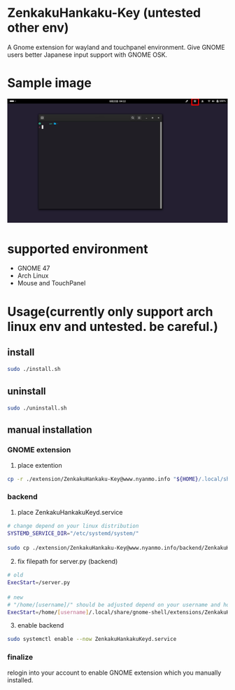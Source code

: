 # ZenkakuHankaku-Key (untested other env)
A Gnome extension for wayland and touchpanel environment. Give GNOME users better Japanese input support with GNOME OSK.

# Sample image
 ![サンプル画像](./metadata/sample画像.png)

# supported environment
- GNOME 47 
- Arch Linux
- Mouse and TouchPanel

# Usage(currently only support arch linux env and untested. be careful.)
## install
```bash
sudo ./install.sh
```
## uninstall
```bash
sudo ./uninstall.sh
```

## manual installation
### GNOME extension
1. place extention
```bash
cp -r ./extension/ZenkakuHankaku-Key@www.nyanmo.info "${HOME}/.local/share/gnome-shell/extensions/ZenkakuHankaku-Key@www.nyanmo.info"
```

### backend
1. place ZenkakuHankakuKeyd.service 
```bash
# change depend on your linux distribution
SYSTEMD_SERVICE_DIR="/etc/systemd/system/"

sudo cp ./extension/ZenkakuHankaku-Key@www.nyanmo.info/backend/ZenkakuHankakuKeyd.service "${SYSTEMD_SERVICE_DIR}ZenkakuHankakuKeyd.service"
```
2. fix filepath for server.py (backend)
```bash
# old
ExecStart=/server.py

# new
# "/home/[username]/" should be adjusted depend on your username and home directory path.
ExecStart=/home/[username]/.local/share/gnome-shell/extensions/ZenkakuHankaku-Key@www.nyanmo.info/backend/server.py
```
3. enable backend
```bash
sudo systemctl enable --now ZenkakuHankakuKeyd.service 
```

### finalize
 relogin into your account to enable GNOME extension which you manually installed.


